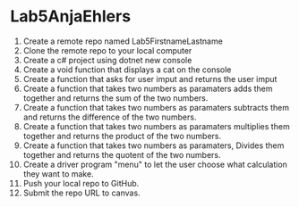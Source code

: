 # Lab5AnjaEhlers
1. Create a remote repo named Lab5FirstnameLastname
2. Clone the remote repo to your local computer
3. Create a c# project using dotnet new console
4. Create a void function that displays  a cat on the console
5. Create a function that asks for user imput and returns the user imput
6. Create a function that takes two numbers as paramaters adds them together and returns the sum of the two numbers.
7. Create a function that takes two numbers as paramaters subtracts them and returns the difference of the two numbers.
8. Create a function that takes two numbers as paramaters multiplies them together and returns the product of the two numbers.
9. Create a function that takes two numbers as paramaters, Divides them together and returns the quotent of the two numbers.
10. Create a driver program "menu" to let the user choose what calculation they want to make.
11. Push your local repo to GitHub.
12. Submit the repo URL to canvas.